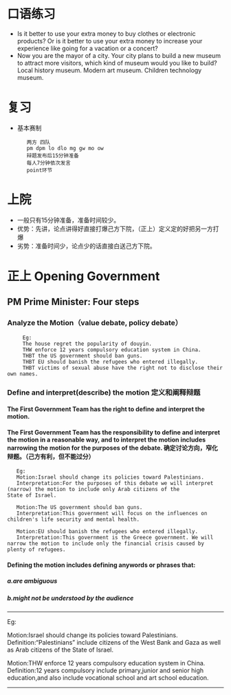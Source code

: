 # 口语练习
* Is it better to use your extra money to buy clothes or electronic products? Or is it better to use your extra money to increase your experience like going for a vacation or a concert?
* Now you are the mayor of a city. Your city plans to build a new museum to attract more visitors, which kind of museum would you like to build? Local history museum. Modern art museum. Children technology museum.
# 复习
* 基本赛制

         两方 四队
         pm dpm lo dlo mg gw mo ow
         辩题发布后15分钟准备
         每人7分钟依次发言
         point环节
# 上院
* 一般只有15分钟准备，准备时间较少。
* 优势：先讲，论点讲得好直接打爆己方下院，（正上）定义定的好把另一方打爆
* 劣势：准备时间少，论点少的话直接白送己方下院。

# 正上 Opening Government
## PM Prime Minister: Four steps
### Analyze the Motion（value debate, policy debate）

         Eg:
         The house regret the popularity of douyin.
         THW enforce 12 years compulsory education system in China.
         THBT the US government should ban guns.
         THBT EU should banish the refugees who entered illegally.
         THBT victims of sexual abuse have the right not to disclose their own names.
### Define and interpret(describe) the motion 定义和阐释辩题
#### The First Government Team has the right to define and interpret the motion.
#### The First Government Team has the responsibility to define and interpret the motion in a reasonable way, and to interpret the motion includes narrowing the motion for the purposes of the debate. 确定讨论方向，窄化辩题。（己方有利，但不能过分）

       Eg:
       Motion:Israel should change its policies toward Palestinians.
       Interpretation:For the purposes of this debate we will interpret (narrow) the motion to include only Arab citizens of the            State of Israel.
       
       Motion:The US government should ban guns.
       Interpretation:This government will focus on the influences on children's life security and mental health.
       
       Motion:EU should banish the refugees who entered illegally.
       Interpretation:This government is the Greece government. We will narrow the motion to include only the financial crisis caused by plenty of refugees.
#### Defining the motion includes defining anywords or phrases that:
##### a.are ambiguous
##### b.might not be understood by the audience
***
Eg:

Motion:Israel should change its policies toward Palestinians.   
Definition:“Palestinians” include citizens of the West Bank and Gaza as well as Arab citizens of the State of Israel.

Motion:THW enforce 12 years compulsory education system in China.   
Definition:12 years compulsory include primary,junior and senior high education,and also include vocational school and art school education.
***

